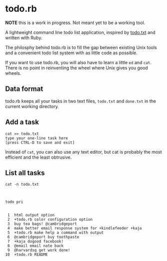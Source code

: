 # todo.rb

**NOTE** this is a work in progress. Not meant yet to be a working tool.

A lightweight command line todo list application, inspired by
[todo.txt][todo.txt] and written with Ruby.

[todo.txt]:http://ginatrapani.github.com/todo.txt-cli/

The philosphy behind todo.rb is to fill the gap between existing Unix tools and
a convenient todo list system with as little code as possible.

If you want to use todo.rb, you will also have to learn a little `ed` and
`cat`.  There is no point in reinventing the wheel where Unix gives you good
wheels.


## Data format

todo.rb keeps all your tasks in two text files, `todo.txt` and `done.txt` in
the current working directory. 

## Add a task

    cat >> todo.txt
    type your one-line task here
    [press CTRL-D to save and exit]

Instead of `cat`, you can also use any text editor, but cat is probably the
most efficient and the least obtrusive.

## List all tasks

    cat -n todo.txt



    todo pri


     1	html output option
     2	+todo.rb color configuration option
     3	buy tea bags! @cambridgeport
     4	make better email response system for +kindlefeeder +kaja
     5	+todo.rb make help a command with output
     6	@cambridgeport buy toothpaste
     7	+kaja dogood facebook!
     8	@email email nate back
     9	@harvardsq get work done!
    10	+todo.rb README
